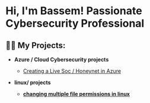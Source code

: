 <h1>Hi, I'm Bassem! Passionate Cybersecurity Professional </a></h1>

<h2>👨‍💻 My Projects:</h2>

- <b>Azure / Cloud Cybersecurity projects</b>
  - [Creating a Live Soc / Honeynet in Azure](https://github.com/bassembotros98/azure-soc)

- <b>linux/ projects
  - [changing multiple file permissions in linux](https://github.com/bassembotros98/File-permission-in-Linux)


